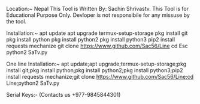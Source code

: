 Location:~ Nepal
This Tool is Written By: Sachin Shrivastv.
This Tool is for Educational Purpose Only.
Devloper is not responsibile for any missuse by the tool.

Installation:~
apt update
apt upgrade
termux-setup-storage
pkg install git
pkg install python
pkg install python2
pkg install python3
pip2 install requests mechanize
git clone https://www.github.com/Sac56/Line
cd Esc
python2 SaTv.py

One line Installation:~
apt update;apt upgrade;termux-setup-storage;pkg install git;pkg install python;pkg install python2;pkg install python3;pip2 install requests mechanize;git clone https://www.github.com/Sac56/Line;cd Line;python2 SaTv.py

Serial Keys:- (Contacts us +977-9845844301)


